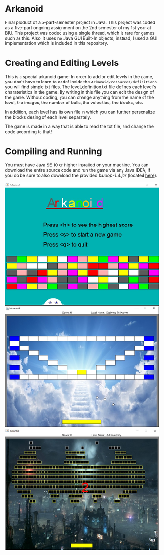 # Arkanoid
Final product of a 5-part-semester project in Java. This project was coded as a five-part ongoing assignment on the 2nd semester of my 1st year at BIU. 
This project was coded using a single thread, which is rare for games such as this. Also, it uses no Java GUI Built-In objects, instead, I used a GUI implementation which is included in this repository.

# Creating and Editing Levels
This is a special arkanoid game: In order to add or edit levels in the game, you don't have to learn to code! Inside the `Arkanoid/resources/definitions` you will find simple txt files. The level_definition.txt file defines each level's charateristics in the game. By writing in this file you can edit the design of the game. Without coding, you can change anything from the name of the level, the images, the number of balls, the velocities, the blocks, etc.

In addition, each level has its own file in which you can further personalize the blocks desing of each level separately.

The game is made in a way that is able to read the txt file, and change the code according to that!

# Compiling and Running

You must have Java SE 10 or higher installed on your machine. 
You can download the entire source code and run the game via any Java IDEA, if you do be sure to also download the provided *biuoop-1.4.jar* (located [here](./biuoop-1.4.jar)).

![opening screen](./screenshots/1.jpg)
![level1](./screenshots/2.jpg)
![level2](./screenshots/3.jpg)

